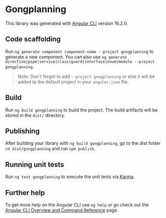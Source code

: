# Gongplanning

This library was generated with [Angular CLI](https://github.com/angular/angular-cli) version 16.2.0.

## Code scaffolding

Run `ng generate component component-name --project gongplanning` to generate a new component. You can also use `ng generate directive|pipe|service|class|guard|interface|enum|module --project gongplanning`.
> Note: Don't forget to add `--project gongplanning` or else it will be added to the default project in your `angular.json` file. 

## Build

Run `ng build gongplanning` to build the project. The build artifacts will be stored in the `dist/` directory.

## Publishing

After building your library with `ng build gongplanning`, go to the dist folder `cd dist/gongplanning` and run `npm publish`.

## Running unit tests

Run `ng test gongplanning` to execute the unit tests via [Karma](https://karma-runner.github.io).

## Further help

To get more help on the Angular CLI use `ng help` or go check out the [Angular CLI Overview and Command Reference](https://angular.io/cli) page.
